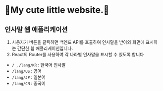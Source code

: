 # 🎀My cute little website.🎀

## 인사말 웹 애플리케이션

1. 사용자가 버튼을 클릭하면 백엔드 API를 호출하여 인사말을 받아와 화면에 표시하는 간단한 웹 애플리케이션입니다.
2. React의 Router를 사용하여 각 나라별 인사말을 표시할 수 있도록 합니다

- `/ `, `/lang/KR` : 한국어 인사말
- `/lang/US` : 영어
- `/lang/JP` : 일본어
- `/lang/CN` : 중국어


